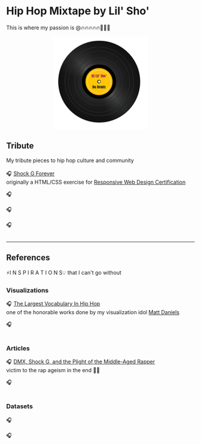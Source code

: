 # Hip Hop Mixtape by Lil' Sho'
This is where my passion is @🔥🔥🔥🔥🔥💯💯💯

<p align="center"><img src="https://github.com/ShokoLocoMocco/sho-viz/blob/main/assets/img/rec_original.png" width="50%"></p>

## Tribute
My tribute pieces to hip hop culture and community<br>
<br>
🎧 [Shock G Forever](https://shokolocomocco.github.io/hiphop-mixtape/shock_tribute/shock) <br>
  originally a HTML/CSS exercise for [Responsive Web Design Certification](https://www.freecodecamp.org/certification/fccdb1bf50b-431a-4af2-960b-30caab9d3de5/responsive-web-design) <br>

🎧 <br>
<br>
🎧 <br>
<br>
🎧 <br>
<br>

--- 

## References 
⚡️I N S P I R A T I O N S💡 that I can't go without <br> 

### Visualizations

🎧 [The Largest Vocabulary In Hip Hop](https://pudding.cool/projects/vocabulary/)<br>
  one of the honorable works done by my visualization idol [Matt Daniels](https://twitter.com/matthew_daniels)<br>

🎧 <br>
<br>

### Articles

🎧 [DMX, Shock G, and the Plight of the Middle-Aged Rapper](https://www.newyorker.com/culture/listening-booth/dmx-shock-g-and-the-plight-of-the-middle-aged-rapper)<br>
  victim to the rap ageism in the end 🤔😢<br>

🎧 <br>
<br>
### Datasets
🎧 <br>
<br>
🎧 <br>
<br>
##

